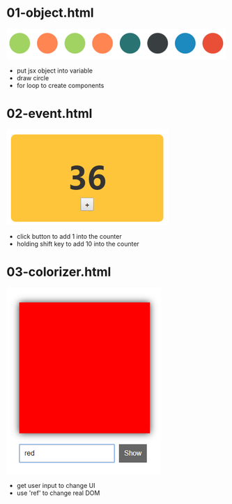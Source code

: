# 01-object.html
![01-object.html](assets/markdown-img-paste-2018081615050073.png)
- put jsx object into variable
- draw circle
- for loop to create components

# 02-event.html
![02-event.html](assets/markdown-img-paste-20180816160031455.png)
- click button to add 1 into the counter
- holding shift key to add 10 into the counter

# 03-colorizer.html
![](assets/markdown-img-paste-20180816193752404.png)
- get user input to change UI
- use 'ref' to change real DOM
